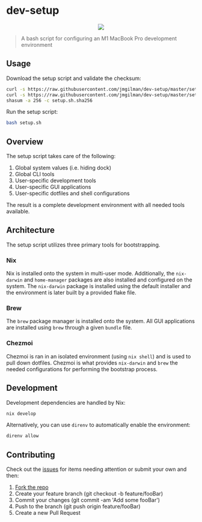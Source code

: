 # dev-setup

<p align="center">
    <a href="https://github.com/jmgilman/dev-setup/actions/workflows/ci.yml">
        <img src="https://github.com/jmgilman/dev-setup/actions/workflows/ci.yml/badge.svg"/>
    </a>
</p>

> A bash script for configuring an M1 MacBook Pro development environment

## Usage

Download the setup script and validate the checksum:

```bash
curl -s https://raw.githubusercontent.com/jmgilman/dev-setup/master/setup.sh -o setup.sh && \
curl -s https://raw.githubusercontent.com/jmgilman/dev-setup/master/setup.sh.sha256 -o setup.sh.sha256 && \
shasum -a 256 -c setup.sh.sha256
```

Run the setup script:

```bash
bash setup.sh
```

## Overview

The setup script takes care of the following:

1. Global system values (i.e. hiding dock)
1. Global CLI tools
1. User-specific development tools
1. User-specific GUI applications
1. User-specific dotfiles and shell configurations

The result is a complete development environment with all needed tools
available.

## Architecture

The setup script utilizes three primary tools for bootstrapping.

### Nix

Nix is installed onto the system in multi-user mode. Additionally, the
`nix-darwin` and `home-manager` packages are also installed and configured on
the system. The `nix-darwin` package is installed using the default installer
and the environment is later built by a provided flake file.

### Brew

The `brew` package manager is installed onto the system. All GUI applications
are installed using `brew` through a given `bundle` file.

### Chezmoi

Chezmoi is ran in an isolated environment (using `nix shell`) and is used to
pull down dotfiles. Chezmoi is what provides `nix-darwin` and `brew` the needed
configurations for performing the bootstrap process.

## Development

Development dependencies are handled by Nix:

```bash
nix develop
```

Alternatively, you can use `direnv` to automatically enable the environment:

```bash
direnv allow
```

## Contributing

Check out the [issues][01] for items needing attention or submit your own and
then:

1. [Fork the repo][02]
1. Create your feature branch (git checkout -b feature/fooBar)
1. Commit your changes (git commit -am 'Add some fooBar')
1. Push to the branch (git push origin feature/fooBar)
1. Create a new Pull Request

[01]: https://github.com/jmgilman/dev-setup/issues
[02]: https://github.com/jmgilman/dev-setup/fork
